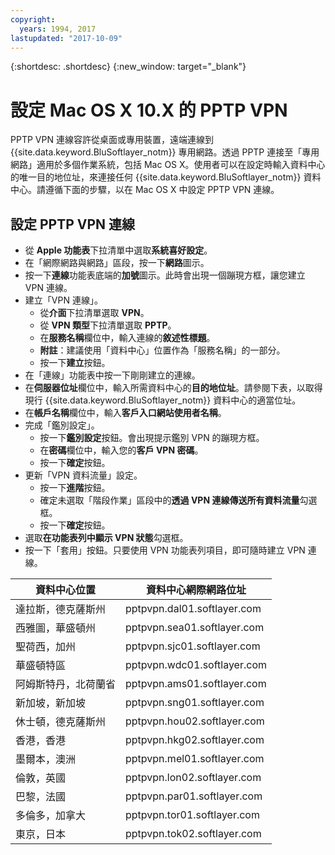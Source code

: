 ```yaml
---
copyright:
  years: 1994, 2017
lastupdated: "2017-10-09"
---
```


{:shortdesc: .shortdesc}
{:new_window: target="_blank"}

# 設定 Mac OS X 10.X 的 PPTP VPN

PPTP VPN 連線容許從桌面或專用裝置，遠端連線到 {{site.data.keyword.BluSoftlayer_notm}} 專用網路。透過 PPTP 連接至「專用網路」適用於多個作業系統，包括 Mac OS X。使用者可以在設定時輸入資料中心的唯一目的地位址，來連接任何 {{site.data.keyword.BluSoftlayer_notm}} 資料中心。請遵循下面的步驟，以在 Mac OS X 中設定 PPTP VPN 連線。

## 設定 PPTP VPN 連線

* 從 **Apple 功能表**下拉清單中選取**系統喜好設定**。
* 在「網際網路與網路」區段，按一下**網路**圖示。
* 按一下**連線**功能表底端的**加號**圖示。此時會出現一個蹦現方框，讓您建立 VPN 連線。
* 建立「VPN 連線」。
  * 從**介面**下拉清單選取 **VPN**。
  * 從 **VPN 類型**下拉清單選取 **PPTP**。
  * 在**服務名稱**欄位中，輸入連線的**敘述性標題**。
  * **附註**：建議使用「資料中心」位置作為「服務名稱」的一部分。
  * 按一下**建立**按鈕。
* 在「連線」功能表中按一下剛剛建立的連線。
* 在**伺服器位址**欄位中，輸入所需資料中心的**目的地位址**。請參閱下表，以取得現行 {{site.data.keyword.BluSoftlayer_notm}} 資料中心的適當位址。
* 在**帳戶名稱**欄位中，輸入**客戶入口網站使用者名稱**。
* 完成「鑑別設定」。
  * 按一下**鑑別設定**按鈕。會出現提示鑑別 VPN 的蹦現方框。
  * 在**密碼**欄位中，輸入您的**客戶 VPN 密碼**。
  * 按一下**確定**按鈕。
* 更新「VPN 資料流量」設定。
  * 按一下**進階**按鈕。
  * 確定未選取「階段作業」區段中的**透過 VPN 連線傳送所有資料流量**勾選框。
  * 按一下**確定**按鈕。
* 選取**在功能表列中顯示 VPN 狀態**勾選框。
* 按一下「套用」按鈕。只要使用 VPN 功能表列項目，即可隨時建立 VPN 連線。

|資料中心位置|資料中心網際網路位址|
|---|---|
|達拉斯，德克薩斯州|pptpvpn.dal01.softlayer.com|
|西雅圖，華盛頓州|pptpvpn.sea01.softlayer.com|
|聖荷西，加州|pptpvpn.sjc01.softlayer.com|
|華盛頓特區|pptpvpn.wdc01.softlayer.com|
|阿姆斯特丹，北荷蘭省|pptpvpn.ams01.softlayer.com|
|新加坡，新加坡|pptpvpn.sng01.softlayer.com|
|休士頓，德克薩斯州|pptpvpn.hou02.softlayer.com|
|香港，香港|pptpvpn.hkg02.softlayer.com|
|墨爾本，澳洲|pptpvpn.mel01.softlayer.com|
|倫敦，英國|pptpvpn.lon02.softlayer.com|
|巴黎，法國|pptpvpn.par01.softlayer.com|
|多倫多，加拿大|pptpvpn.tor01.softlayer.com|
|東京，日本|pptpvpn.tok02.softlayer.com|

